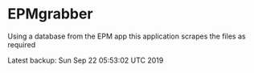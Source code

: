 # EPMgrabber
Using a database from the EPM app this application scrapes the files as required


Latest backup: Sun Sep 22 05:53:02 UTC 2019
